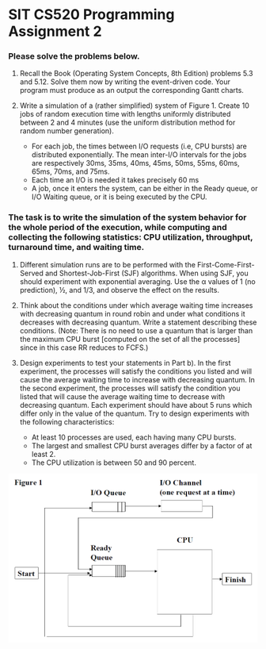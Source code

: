 # SIT CS520 Programming Assignment 2

### Please solve the problems below.

1. Recall the Book (Operating System Concepts, 8th Edition) problems 5.3 and 5.12. Solve them now by writing the event-driven code. Your program must produce as an output the corresponding Gantt charts.

2. Write a simulation of a (rather simplified) system of Figure 1. Create 10 jobs of random execution time with lengths uniformly distributed between 2 and 4 minutes (use the uniform distribution method for random number generation).
    * For each job, the times between I/O requests (i.e, CPU bursts) are distributed exponentially. The mean inter-I/O intervals for the jobs are respectively 30ms, 35ms, 40ms, 45ms, 50ms, 55ms, 60ms, 65ms, 70ms, and 75ms.
    * Each time an I/O is needed it takes precisely 60 ms
    * A job, once it enters the system, can be either in the Ready queue, or I/O Waiting queue, or it is being executed by the CPU.

### The task is to write the simulation of the system behavior for the whole period of the execution, while computing and collecting the following statistics: CPU utilization, throughput, turnaround time, and waiting time.

1. Different simulation runs are to be performed with the First-Come-First-Served and Shortest-Job-First (SJF) algorithms. When using SJF, you should experiment with exponential averaging. Use the α values of 1 (no prediction), ½, and 1/3, and observe the effect on the results.

2. Think about the conditions under which average waiting time increases with decreasing quantum in round robin and under what conditions it decreases with decreasing quantum. Write a statement describing these conditions. (Note: There is no need to use a quantum that is larger than the maximum CPU burst [computed on the set of all the processes] since in this case RR reduces to FCFS.)

3. Design experiments to test your statements in Part b). In the first experiment, the processes will satisfy the conditions you listed and will cause the average waiting time to increase with decreasing quantum. In the second experiment, the processes will satisfy the condition you listed that will cause the average waiting time to decrease with decreasing quantum. Each experiment should have about 5 runs which differ only in the value of the quantum. Try to design experiments with the following characteristics:
    * At least 10 processes are used, each having many CPU bursts.
    * The largest and smallest CPU burst averages differ by a factor of at least 2.
    * The CPU utilization is between 50 and 90 percent.

![](https://github.com/qiyunlu/SIT.CS520.theSimulationProgrammingProject/raw/master/Figure1.png)
